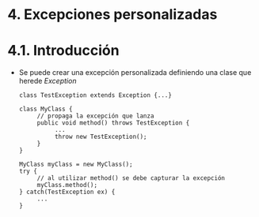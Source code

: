 # 4. Excepciones personalizadas

# 4.1. Introducción

- Se puede crear una excepción personalizada definiendo una clase que herede _Exception_

  ```
  class TestException extends Exception {...}
  ```

  ```
  class MyClass {
       // propaga la excepción que lanza
       public void method() throws TestException {
            ...
            throw new TestException();
       }
  }
  ```

  ```
  MyClass myClass = new MyClass();
  try {
       // al utilizar method() se debe capturar la excepción
       myClass.method();
  } catch(TestException ex) {
       ...
  }
  ```

